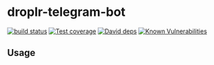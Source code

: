 # droplr-telegram-bot

[![build status][travis-image]][travis-url]
[![Test coverage][codecov-image]][codecov-url]
[![David deps][david-image]][david-url]
[![Known Vulnerabilities][snyk-image]][snyk-url]

[travis-image]: https://img.shields.io/travis/{{org}}/droplr-telegram-bot.svg?style=flat-square
[travis-url]: https://travis-ci.org/{{org}}/droplr-telegram-bot
[codecov-image]: https://codecov.io/gh/{{org}}/droplr-telegram-bot/branch/master/graph/badge.svg
[codecov-url]: https://codecov.io/gh/{{org}}/droplr-telegram-bot
[david-image]: https://img.shields.io/david/{{org}}/droplr-telegram-bot.svg?style=flat-square
[david-url]: https://david-dm.org/{{org}}/droplr-telegram-bot
[snyk-image]: https://snyk.io/test/github/geekdada/droplr-telegram-bot/badge.svg?targetFile=package.json
[snyk-url]: https://snyk.io/test/github/geekdada/droplr-telegram-bot?targetFile=package.json

## Usage
